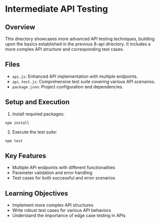 # Intermediate API Testing

## Overview

This directory showcases more advanced API testing techniques, building upon the basics established in the previous 8-api directory. It includes a more complex API structure and corresponding test cases.

## Files

- `api.js`: Enhanced API implementation with multiple endpoints.
- `api.test.js`: Comprehensive test suite covering various API scenarios.
- `package.json`: Project configuration and dependencies.

## Setup and Execution

1. Install required packages:

```
npm install
```

2. Execute the test suite:

```
npm test
```

## Key Features

- Multiple API endpoints with different functionalities
- Parameter validation and error handling
- Test cases for both successful and error scenarios

## Learning Objectives

- Implement more complex API structures
- Write robust test cases for various API behaviors
- Understand the importance of edge case testing in APIs